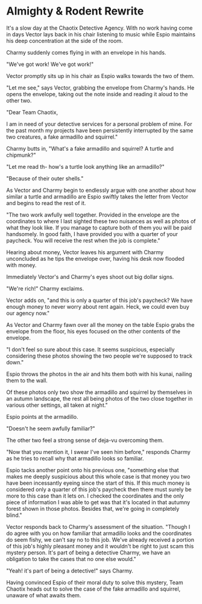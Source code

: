 # Almighty & Rodent Rewrite
It's a slow day at the Chaotix Detective Agency. With no work having come in days Vector lays back in his chair listening to music while Espio maintains his deep concentration at the side of the room.

Charmy suddenly comes flying in with an envelope in his hands.

"We've got work! We've got work!"

Vector promptly sits up in his chair as Espio walks towards the two of them.

"Let me see," says Vector, grabbing the envelope from Charmy's hands. He opens the envelope, taking out the note inside and reading it aloud to the other two.

"Dear Team Chaotix,

I am in need of your detective services for a personal problem of mine. For the past month my projects have been persistently interrupted by the same two creatures, a fake armadillo and squirrel."

Charmy butts in, "What's a fake armadillo and squirrel? A turtle and chipmunk?"

"Let me read th- how's a turtle look anything like an armadillo?"

"Because of their outer shells."

As Vector and Charmy begin to endlessly argue with one another about how similar a turtle and armadillo are Espio swiftly takes the letter from Vector and begins to read the rest of it.

"The two work awfully well together. Provided in the envelope are the coordinates to where I last sighted these two nuisances as well as photos of what they look like. If you manage to capture both of them you will be paid handsomely. In good faith, I have provided you with a quarter of your paycheck. You will receive the rest when the job is complete."

Hearing about money, Vector leaves his argument with Charmy unconcluded as he tips the envelope over, having his desk now flooded with money.

Immediately Vector's and Charmy's eyes shoot out big dollar signs.

"We're rich!" Charmy exclaims.

Vector adds on, "and this is only a quarter of this job's paycheck? We have enough money to never worry about rent again. Heck, we could even buy our agency now."

As Vector and Charmy fawn over all the money on the table Espio grabs the envelope from the floor, his eyes focused on the other contents of the envelope.

"I don't feel so sure about this case. It seems suspicious, especially considering these photos showing the two people we're supposed to track down."

Espio throws the photos in the air and hits them both with his kunai, nailing them to the wall.

Of these photos only two show the armadillo and squirrel by themselves in an autumn landscape, the rest all being photos of the two close together in various other settings, all taken at night."

Espio points at the armadillo.

"Doesn't he seem awfully familiar?"

The other two feel a strong sense of deja-vu overcoming them.

"Now that you mention it, I swear I've seen him before," responds Charmy as he tries to recall why that armadillo looks so familiar.

Espio tacks another point onto his previous one, "something else that makes me deeply suspicious about this whole case is that money you two have been incessantly eyeing since the start of this. If this much money is considered only a quarter of this job's paycheck then there must surely be more to this case than it lets on. I checked the coordinates and the only piece of information I was able to get was that it's located in that autumny forest shown in those photos. Besides that, we're going in completely blind."

Vector responds back to Charmy's assessment of the situation. "Though I do agree with you on how familiar that armadillo looks and the coordinates do seem fishy, we can't say no to this job. We've already received a portion of this job's highly pleasant money and it wouldn't be right to just scam this mystery person. It's part of being a detective Charmy, we have an obligation to take the cases that no one else would."

"Yeah! it's part of being a detective!" says Charmy.

Having convinced Espio of their moral duty to solve this mystery, Team Chaotix heads out to solve the case of the fake armadillo and squirrel, unaware of what awaits them.
